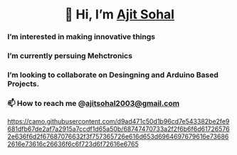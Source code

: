 <h1 align="Center"> 👋 Hi, I’m <a href="www.linkedin.com/in/ajit-sohal"> Ajit Sohal </a> </h1> 

### I’m interested in making innovative things
### I’m currently persuing Mehctronics
### I’m looking to collaborate on Desingning and Arduino Based Projects.
### 📫 How to reach me @ajitsohal2003@gmail.com
https://camo.githubusercontent.com/d9ad471c50d1b96cd7e543382be2fe9681dfb67de2af7a2915a7ccdf1d65a50b/68747470733a2f2f6b6f6d617265762e636f6d2f67687076632f3f757365726e616d653d6964697679616e736862616e73616c26636f6c6f723d6f72616e6765
